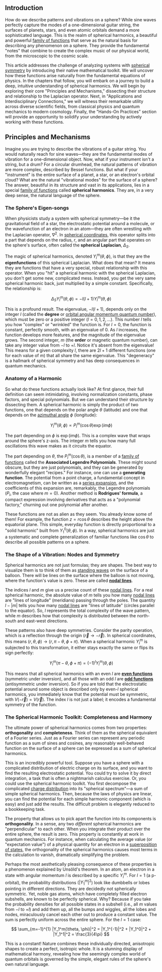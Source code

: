 ## Introduction
How do we describe patterns and vibrations on a sphere? While sine waves perfectly capture the modes of a one-dimensional guitar string, the surfaces of planets, stars, and even atomic orbitals demand a more sophisticated language. This is the realm of spherical harmonics, a beautiful and powerful [family of functions](@article_id:136955) that serve as the natural basis for describing any phenomenon on a sphere. They provide the fundamental "notes" that combine to create the complex music of our physical world, from the microscopic to the cosmic scale.

This article addresses the challenge of analyzing systems with [spherical symmetry](@article_id:272358) by introducing their native mathematical toolkit. We will uncover how these functions arise naturally from the fundamental equations of physics. In the chapters that follow, you will embark on a journey to build a deep, intuitive understanding of spherical harmonics. We will begin by exploring their core "Principles and Mechanisms," dissecting their structure and relationship to the Laplacian operator. Next, in "Applications and Interdisciplinary Connections," we will witness their remarkable utility across diverse scientific fields, from classical physics and quantum mechanics to modern cosmology. Finally, the "Hands-On Practices" section will provide an opportunity to solidify your understanding by actively working with these functions.

## Principles and Mechanisms

Imagine you are trying to describe the vibrations of a guitar string. You would naturally reach for sine waves—they are the fundamental modes of vibration for a one-dimensional object. Now, what if your instrument isn't a string, but a drum? For a circular drumhead, the natural patterns of vibration are more complex, described by Bessel functions. But what if your "instrument" is the entire surface of a planet, a star, or an electron's orbital cloud? What are the natural "vibrational modes" for the surface of a sphere? The answer, beautiful in its structure and vast in its applications, lies in a special [family of functions](@article_id:136955) called **spherical harmonics**. They are, in a very deep sense, the natural language of the sphere.

### The Sphere's Eigen-songs

When physicists study a system with spherical symmetry—be it the gravitational field of a star, the electrostatic potential around a molecule, or the wavefunction of an electron in an atom—they are often wrestling with the Laplacian operator, $\nabla^2$. In [spherical coordinates](@article_id:145560), this operator splits into a part that depends on the radius, $r$, and an angular part that operates on the sphere's surface, often called the **spherical Laplacian**, $\Delta_S$.

The magic of spherical harmonics, denoted $Y_l^m(\theta, \phi)$, is that they are the **eigenfunctions** of this spherical Laplacian. What does that mean? It means they are functions that have a very special, robust relationship with this operator. When you "hit" a spherical harmonic with the spherical Laplacian, you don't get some new, complicated mess. Instead, you get the very same spherical harmonic back, just multiplied by a simple constant. Specifically, the relationship is:

$$ \Delta_S Y_l^m(\theta, \phi) = -l(l+1) Y_l^m(\theta, \phi) $$

This is a profound result. The eigenvalue, $-l(l+1)$, depends only on the integer $l$ (called the **degree** or [orbital angular momentum quantum number](@article_id:167079)), which must be zero or a positive integer ($l=0, 1, 2, \dots$). This number $l$ tells you how "complex" or "wrinkled" the function is. For $l=0$, the function is constant, perfectly smooth, with an eigenvalue of 0. As $l$ increases, the function develops more features, and the magnitude of the eigenvalue grows. The second integer, $m$ (the **order** or magnetic quantum number), can take any integer value from $-l$ to $+l$. Notice it's absent from the eigenvalue! This means for a given complexity $l$, there are $2l+1$ different functions (one for each value of $m$) that all share the same eigenvalue. This "degeneracy" is a hallmark of spherical symmetry and has deep consequences in quantum mechanics.

### Anatomy of a Harmonic

So what do these functions actually look like? At first glance, their full definition can seem intimidating, involving normalization constants, phase factors, and special polynomials. But we can understand their structure by dissecting them. A spherical harmonic is simply the product of two functions, one that depends on the polar angle $\theta$ (latitude) and one that depends on the [azimuthal angle](@article_id:163517) $\phi$ (longitude):

$$ Y_l^m(\theta, \phi) \propto P_l^m(\cos\theta) \exp(im\phi) $$

The part depending on $\phi$ is $\exp(im\phi)$. This is a complex wave that wraps around the sphere's z-axis. The integer $m$ tells you how many full oscillations this wave makes as it circuits the equator.

The part depending on $\theta$, the $P_l^m(\cos\theta)$, is a member of a [family of functions](@article_id:136955) called the **Associated Legendre Polynomials**. These might sound obscure, but they are just polynomials, and they can be generated by wonderfully elegant "recipes." For instance, one can use a **generating function**. The potential from a point charge, a fundamental concept in electromagnetism, can be written as a [series expansion](@article_id:142384), and the coefficients of this expansion are, remarkably, the Legendre polynomials ($P_l$, the case where $m=0$). Another method is **Rodrigues' formula**, a compact expression involving derivatives that acts as a "polynomial factory," churning out one polynomial after another.

These functions are not as alien as they seem. You already know some of them! For example, the function $z = r\cos\theta$ describes the height above the equatorial plane. This simple, everyday function is directly proportional to a "solid harmonic" built from $Y_1^0(\theta, \phi)$. In a way, spherical harmonics are just a systematic and complete generalization of familiar functions like $\cos\theta$ to describe all possible patterns on a sphere.

### The Shape of a Vibration: Nodes and Symmetry

Spherical harmonics are not just formulas; they are shapes. The best way to visualize them is to think of them as [standing waves](@article_id:148154) on the surface of a balloon. There will be lines on the surface where the balloon is not moving, where the function's value is zero. These are called **[nodal lines](@article_id:168903)**.

The indices $l$ and $m$ give us a precise count of these [nodal lines](@article_id:168903). For a real spherical harmonic, the absolute value of $m$ tells you how many [nodal lines](@article_id:168903) are "lines of longitude" (meridians) passing through the poles. The quantity $l - |m|$ tells you how many [nodal lines](@article_id:168903) are "lines of latitude" (circles parallel to the equator). So, $l$ represents the total complexity of the wave pattern, while $m$ describes how that complexity is distributed between the north-south and east-west directions.

These patterns also have deep symmetries. Consider the parity operation, which is a reflection through the origin ($\vec{r} \to -\vec{r}$). In spherical coordinates, this means $(r, \theta, \phi) \to (r, \pi-\theta, \phi+\pi)$. When a spherical harmonic $Y_l^m$ is subjected to this transformation, it either stays exactly the same or flips its sign perfectly:

$$ Y_l^m(\pi-\theta, \phi+\pi) = (-1)^l Y_l^m(\theta, \phi) $$

This means that all spherical harmonics with an even $l$ are **[even functions](@article_id:163111)** (symmetric under inversion), and all those with an odd $l$ are **[odd functions](@article_id:172765)** (antisymmetric under inversion). So if you are told that the electrostatic potential around some object is described only by even-$l$ spherical harmonics, you immediately know that the potential must be symmetric, with $V(-\vec{r}) = V(\vec{r})$. The index $l$ is not just a label; it encodes a fundamental symmetry of the function.

### The Spherical Harmonic Toolkit: Completeness and Harmony

The ultimate power of spherical harmonics comes from two properties: **orthogonality** and **completeness**. Think of them as the spherical equivalent of a Fourier series. Just as a Fourier series can represent any periodic function as a sum of sines and cosines, any reasonably well-behaved function on the surface of a sphere can be expressed as a sum of spherical harmonics.

This is an incredibly powerful tool. Suppose you have a sphere with a complicated distribution of electric charge on its surface, and you want to find the resulting electrostatic potential. You could try to solve it by direct integration, a task that is often a nightmarish calculus exercise. Or, you could use the spherical harmonic toolkit. You first decompose the complicated [charge distribution](@article_id:143906) into its "spherical spectrum"—a sum of simple spherical harmonics. Then, because the laws of physics are linear, you can find the potential for each simple harmonic component (which is easy) and just add the results. The difficult problem is elegantly reduced to a bookkeeping task.

The property that allows us to pick apart the function into its components is **orthogonality**. In a sense, any two *different* spherical harmonics are "perpendicular" to each other. When you integrate their product over the entire sphere, the result is zero. This property is constantly at work in quantum mechanics. For instance, when calculating the average value (or "expectation value") of a physical quantity for an electron in a [superposition of states](@article_id:273499), the orthogonality of the spherical harmonics causes most terms in the calculation to vanish, dramatically simplifying the problem.

Perhaps the most aesthetically pleasing consequence of these properties is a phenomenon explained by Unsöld's theorem. In an atom, an electron in a state with angular momentum $l$ is described by a specific $Y_l^m$. For $l=1$ (a p-orbital), the probability distributions ($|Y_1^m|^2$) look like dumbbells or lobes pointing in different directions. They are decidedly not spherically symmetric. Yet, noble gas atoms, which have completely filled electron subshells, are known to be perfectly spherical. Why? Because if you take the probability densities for all possible states in a subshell (i.e., all $m$ values from $-l$ to $+l$) and add them up, all the bumps and wiggles, all the lobes and nodes, miraculously cancel each other out to produce a constant value. The sum is perfectly uniform across the entire sphere. For the $l=1$ case:

$$ \sum_{m=-1}^{1} |Y_1^m(\theta, \phi)|^2 = |Y_1^{-1}|^2 + |Y_1^0|^2 + |Y_1^1|^2 = \frac{3}{4\pi} $$

This is a constant! Nature combines these individually directed, anisotropic shapes to create a perfect, isotropic whole. It is a stunning display of mathematical harmony, revealing how the seemingly complex world of quantum orbitals is governed by the simple, elegant rules of the sphere's own natural language.